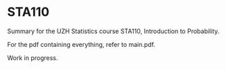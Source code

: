 # STA110
Summary for the UZH Statistics course STA110, Introduction to Probability.

For the pdf containing everything, refer to main.pdf.

Work in progress.

